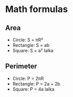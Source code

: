 # Math formulas
## Area
- Circle: S = πR²
- Rectangle: S = ab
- Square: S = a²
lalka

## Perimeter
- Circle: P = 2πR
- Rectangle: P = 2a + 2b
- Square: P = 4a
lalka